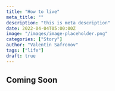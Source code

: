 ```yaml
---
title: "How to live"
meta_title: ""
description: "this is meta description"
date: 2022-04-04T05:00:00Z
image: "/images/image-placeholder.png"
categories: ["Story"]
author: "Valentin Safronov"
tags: ["life"]
draft: true
---
```


## Coming Soon
